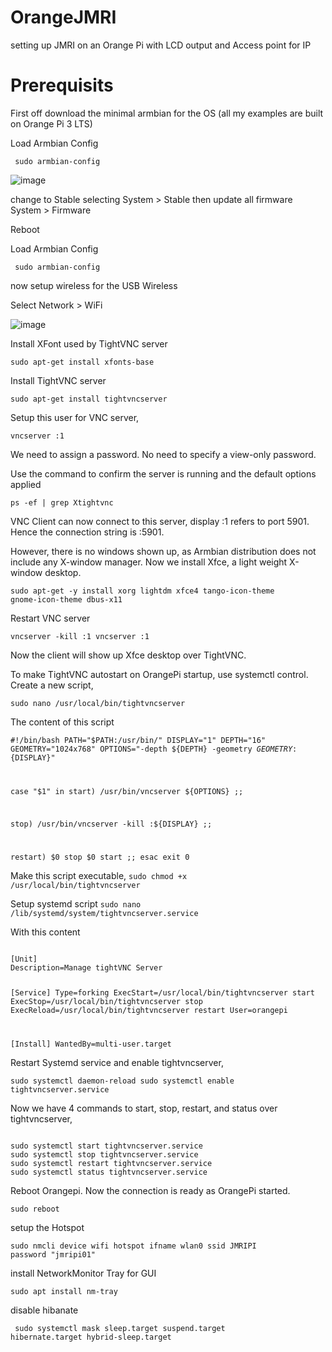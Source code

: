 # OrangeJMRI
setting up JMRI on an Orange Pi with LCD output and Access point for IP

# Prerequisits
First off download the minimal armbian for the OS (all my examples are built on Orange Pi 3 LTS)



Load Armbian Config

<code> sudo armbian-config </code>

![image](https://github.com/nogarth/OrangeJMRI/assets/1279577/607ae69c-755b-4d75-99ec-d048b2b29246)

change to Stable selecting System > Stable
then update all firmware System > Firmware

Reboot

Load Armbian Config

<code> sudo armbian-config </code>

now setup wireless for the USB Wireless

Select Network > WiFi

![image](https://github.com/nogarth/OrangeJMRI/assets/1279577/811d2fda-83ec-44df-9301-cd1c88339218)

Install XFont used by TightVNC server

<code>sudo apt-get install xfonts-base</code>

Install TightVNC server

<code>sudo apt-get install tightvncserver</code>

Setup this user for VNC server,

<code>vncserver :1</code>

We need to assign a password. No need to specify a view-only password.

Use the command to confirm the server is running and the default options applied

<code>ps -ef | grep Xtightvnc</code>

VNC Client can now connect to this server, display :1 refers to port 5901. Hence the connection string is <IP Address>:5901.

However, there is no windows shown up, as Armbian distribution does not include any X-window manager. Now we install Xfce, a light weight X-window desktop.


<code>sudo apt-get -y install xorg lightdm xfce4 tango-icon-theme gnome-icon-theme dbus-x11</code>
 
Restart VNC server

<code>vncserver -kill :1
vncserver :1</code>
 
Now the client will show up Xfce desktop over TightVNC.
 
To make TightVNC autostart on OrangePi startup, use systemctl control. Create a new script,

<code>sudo nano /usr/local/bin/tightvncserver</code>
 
The content of this script

<code>#!/bin/bash
PATH="$PATH:/usr/bin/"
DISPLAY="1"
DEPTH="16"
GEOMETRY="1024x768"
OPTIONS="-depth ${DEPTH} -geometry ${GEOMETRY} :${DISPLAY}"

case "$1" in
start)
/usr/bin/vncserver ${OPTIONS}
;;

stop)
/usr/bin/vncserver -kill :${DISPLAY}
;;

restart)
$0 stop
$0 start
;;
esac
exit 0 </code>

Make this script executable,
<code>sudo chmod +x /usr/local/bin/tightvncserver</code>
 
Setup systemd script
<code>sudo nano /lib/systemd/system/tightvncserver.service</code>
 
With this content

<code>
[Unit]
Description=Manage tightVNC Server

[Service]
Type=forking
ExecStart=/usr/local/bin/tightvncserver start
ExecStop=/usr/local/bin/tightvncserver stop
ExecReload=/usr/local/bin/tightvncserver restart
User=orangepi

[Install]
WantedBy=multi-user.target 
</code>

Restart Systemd service and enable tightvncserver,

<code>sudo systemctl daemon-reload
sudo systemctl enable tightvncserver.service</code>
  
Now we have 4 commands to start, stop, restart, and status over tightvncserver,

<code>
sudo systemctl start tightvncserver.service
sudo systemctl stop tightvncserver.service
sudo systemctl restart tightvncserver.service
sudo systemctl status tightvncserver.service
</code>
 
Reboot Orangepi. Now the connection is ready as OrangePi started.

<code>sudo reboot</code>

setup the Hotspot

<code>sudo nmcli device wifi hotspot ifname wlan0 ssid JMRIPI password "jmripi01"</code>

install NetworkMonitor Tray for GUI

<code>sudo apt install nm-tray</code>




disable hibanate

<code> sudo systemctl mask sleep.target suspend.target hibernate.target hybrid-sleep.target </code>

